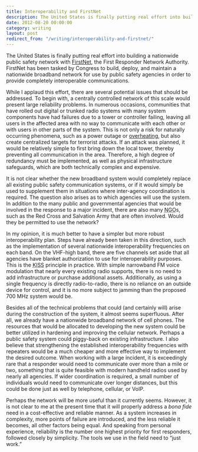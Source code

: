 ```yaml
---
title: Interoperability and FirstNet
description: The United States is finally putting real effort into building a nationwide public safety network, but there are serious problems that need to be addressed.
date: 2012-08-20 00:00:00
category: writing
layout: post
redirect_from: "/writing/interoperability-and-firstnet/"
---
```


The United States is finally putting real effort into building a nationwide public safety network with [FirstNet], the First Responder Network Authority. FirstNet has been tasked by Congress to build, deploy, and maintain a nationwide broadband network for use by public safety agencies in order to provide completely interoperable communications.

<!--more-->

While I applaud this effort, there are several potential issues that should be addressed. To begin with, a centrally controlled network of this scale would present large reliability problems. In numerous occasions, communities that have rolled out digital or trunked radio systems with many system components have had failures due to a tower or controller failing, leaving all users in the affected area with no way to communicate with each other or with users in other parts of the system. This is not only a risk for naturally occurring phenomena, such as a power outage or [overheating], but also create centralized targets for terrorist attacks. If an attack was planned, it would be relatively simple to first bring down the local tower, thereby preventing all communication in the area. Therefore, a high degree of redundancy must be implemented, as well as physical infrastructure safeguards, which are both technically complex and expensive.

It is not clear whether the new broadband system would completely replace all existing public safety communication systems, or if it would simply be used to supplement them in situations where inter-agency coordination is required. The question also arises as to which agencies will use the system. In addition to the many public and governmental agencies that would be involved in the response to a major incident, there are also many <abbr title="Non-governmental entity">NGO</abbr>s, such as the Red Cross and Salvation Army that are often involved. Would they be permitted to use the network?

In my opinion, it is much better to have a simpler but more robust interoperability plan. Steps have already been taken in this direction, such as the implementation of several nationwide interoperability frequencies on each band. On the VHF-high band, there are five channels set aside that all agencies have blanket authorization to use for interoperability purposes. This is the <abbr title="Keep It Simple, Silly">KISS</abbr> principle in practice. With simple narrowband FM voice modulation that nearly every existing radio supports, there is no need to add infrastructure or purchase additional assets. Additionally, as using a single frequency is directly radio-to-radio, there is no reliance on an outside device for control, and it is no more subject to jamming than the proposed 700 MHz system would be.

Besides all of the technical problems that could (and certainly will) arise during the construction of the system, it almost seems superfluous. After all, we already have a nationwide broadband network of cell phones. The resources that would be allocated to developing the new system could be better utilized in hardening and improving the cellular network. Perhaps a public safety system could piggy-back on existing infrastructure. I also believe that strengthening the established interoperability frequencies with repeaters would be a much cheaper and more effective way to implement the desired outcome. When working with a large incident, it is exceedingly rare that a responder would need to communicate over more than a mile or two, something that is quite feasible with modern handheld radios used by nearly all agencies. If wider coordination is required, a small number of individuals would need to communicate over longer distances, but this could be done just as well by telephone, cellular, or VoIP.

Perhaps the network will be more useful than it currently seems. However, it is not clear to me at the present time that it will properly address a _bona fide_ need in a cost-effective and reliable manner. As a system increases in complexity, more points of failure are introduced, and the less reliable it becomes, all other factors being equal. And speaking from personal experience, reliability is the number one highest priority for first responders, followed closely by simplicity. The tools we use in the field need to “just work.”

[FirstNet]:http://www.ntia.doc.gov/category/public-safety
[overheating]:http://www.sfgate.com/bayarea/article/Oakland-police-radios-fail-during-Obama-visit-3736022.php
